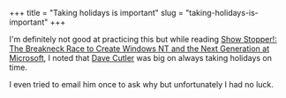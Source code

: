 +++
title = "Taking holidays is important"
slug = "taking-holidays-is-important"
+++

I'm definitely not good at practicing this but while reading [Show Stopper!: The Breakneck Race to Create Windows NT and the Next Generation at Microsoft](https://www.amazon.com/Show-Stopper-Breakneck-Generation-Microsoft/dp/0029356717), I noted that [Dave Cutler](https://en.wikipedia.org/wiki/Dave_Cutler) was big on always taking holidays on time.

I even tried to email him once to ask why but unfortunately I had no luck.
